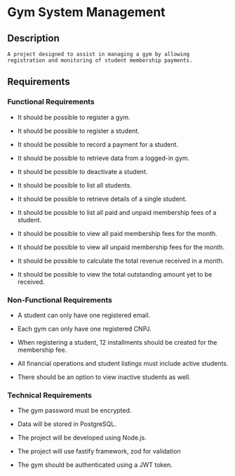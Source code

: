 # Gym System Management

## Description

```
A project designed to assist in managing a gym by allowing registration and monitoring of student membership payments.
```

## Requirements

### Functional Requirements

- It should be possible to register a gym.

- It should be possible to register a student.

- It should be possible to record a payment for a student.

- It should be possible to retrieve data from a logged-in gym.

- It should be possible to deactivate a student.

- It should be possible to list all students.

- It should be possible to retrieve details of a single student.

- It should be possible to list all paid and unpaid membership fees of a student.

- It should be possible to view all paid membership fees for the month.

- It should be possible to view all unpaid membership fees for the month.

- It should be possible to calculate the total revenue received in a month.

- It should be possible to view the total outstanding amount yet to be received.

### Non-Functional Requirements

- A student can only have one registered email.

- Each gym can only have one registered CNPJ.

- When registering a student, 12 installments should be created for the membership fee.

- All financial operations and student listings must include active students.

- There should be an option to view inactive students as well.

### Technical Requirements

- The gym password must be encrypted.

- Data will be stored in PostgreSQL.

- The project will be developed using Node.js.

- The project will use fastify framework, zod for validation

- The gym should be authenticated using a JWT token.
